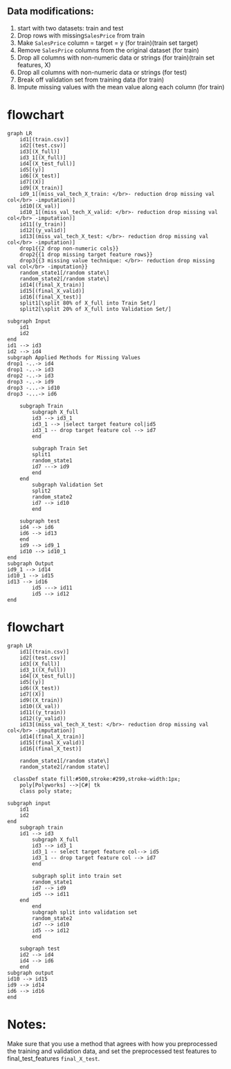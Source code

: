 ## Data modifications:

1. start with two datasets: train and test
1. Drop rows with missing`SalesPrice` from train
1. Make `SalesPrice` column = target = y (for train)(train set target)
1. Remove `SalesPrice` columns from the original dataset (for train)
1. Drop all columns with non-numeric data or strings (for train)(train set features, X)
1. Drop all columns with non-numeric data or strings (for test)
1. Break off validation set from training data (for train)
1. Impute missing values with the mean value along each column (for train)

# flowchart

```mermaid
graph LR
    id1[(train.csv)]
    id2[(test.csv)]
    id3[(X_full)]
    id3_1[(X_full)]
    id4[(X_test_full)]
    id5[(y)]
    id6[(X_test)]
    id7[(X)]
    id9[(X_train)]
    id9_1[(miss_val_tech_X_train: </br>- reduction drop missing val col</br> -imputation)]
    id10[(X_val)]
    id10_1[(miss_val_tech_X_valid: </br>- reduction drop missing val col</br> -imputation)]
    id11[(y_train)]
    id12[(y_valid)]
    id13[(miss_val_tech_X_test: </br>- reduction drop missing val col</br> -imputation)]
    drop1{{2 drop non-numeric cols}}
    drop2{{1 drop missing target feature rows}}
    drop3{{3 missing value technique: </br>- reduction drop missing val col</br> -imputation}}
    random_state1[/random state\]
    random_state2[/random state\]
    id14[(final_X_train)]
    id15[(final_X_valid)]
    id16[(final_X_test)]
    split1[\split 80% of X_full into Train Set/]
    split2[\split 20% of X_full into Validation Set/]

subgraph Input
    id1
    id2
end
id1 --> id3
id2 --> id4
subgraph Applied Methods for Missing Values
drop1 -..-> id4
drop1 -..-> id3
drop2 -..-> id3
drop3 -..-> id9
drop3 -...-> id10
drop3 -...-> id6

    subgraph Train
        subgraph X_full
        id3 --> id3_1
        id3_1 --> |select target feature col|id5
        id3_1 -- drop target feature col --> id7
        end

        subgraph Train Set
        split1
        random_state1
        id7 ---> id9
        end
    end
        subgraph Validation Set
        split2
        random_state2
        id7 --> id10
        end

    subgraph test
    id4 --> id6
    id6 --> id13
    end
    id9 --> id9_1
    id10 --> id10_1
end
subgraph Output
id9_1 --> id14
id10_1 --> id15
id13 --> id16
        id5 ---> id11
        id5 --> id12
end

```

# flowchart

```mermaid
graph LR
    id1[(train.csv)]
    id2[(test.csv)]
    id3[(X_full)]
    id3_1((X_full))
    id4[(X_test_full)]
    id5[(y)]
    id6((X_test))
    id7[(X)]
    id9((X_train))
    id10((X_val))
    id11((y_train))
    id12((y_valid))
    id13[(miss_val_tech_X_test: </br>- reduction drop missing val col</br> -imputation)]
    id14[(final_X_train)]
    id15[(final_X_valid)]
    id16[(final_X_test)]

    random_state1[/random state\]
    random_state2[/random state\]

  classDef state fill:#500,stroke:#299,stroke-width:1px;
    poly[Polyworks] -->|C#| tk
    class poly state;

subgraph input
    id1
    id2
end
    subgraph train
    id1 --> id3
        subgraph X_full
        id3 --> id3_1
        id3_1 -- select target feature col--> id5
        id3_1 -- drop target feature col --> id7
        end

        subgraph split into train set
        random_state1
        id7 --> id9
        id5 --> id11
    end
        end
        subgraph split into validation set
        random_state2
        id7 --> id10
        id5 --> id12
        end

    subgraph test
    id2 --> id4
    id4 --> id6
    end
subgraph output
id10 --> id15
id9 --> id14
id6 --> id16
end
```

# Notes:

Make sure that you use a method that agrees with how you preprocessed the training and validation data, and set the preprocessed test features to final_test_features `final_X_test`.
